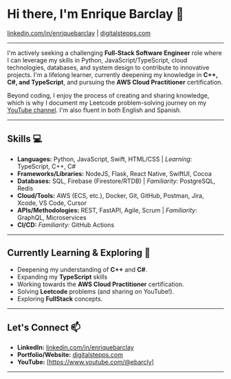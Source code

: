 # Hi there, I'm Enrique Barclay 👋

[linkedin.com/in/enriquebarclay](https://linkedin.com/in/enriquebarclay) | [digitalstepps.com](https://digitalstepps.com/)

---
I'm actively seeking a challenging **Full-Stack Software Engineer** role where I can leverage my skills in Python, JavaScript/TypeScript, cloud technologies, databases, and system design to contribute to innovative projects. I'm a lifelong learner, currently deepening my knowledge in **C++, C#, and TypeScript**, and pursuing the **AWS Cloud Practitioner** certification.

Beyond coding, I enjoy the process of creating and sharing knowledge, which is why I document my Leetcode problem-solving journey on my [YouTube channel](https://www.youtube.com/@ebarcly). I'm also fluent in both English and Spanish.

---

## Skills 💻

* **Languages:** Python, JavaScript, Swift, HTML/CSS | *Learning:* TypeScript, C++, C#
* **Frameworks/Libraries:** NodeJS, Flask, React Native, SwiftUI, Cocoa
* **Databases:** SQL, Firebase (Firestore/RTDB) | *Familiarity:* PostgreSQL, Redis
* **Cloud/Tools:** AWS (ECS, etc.), Docker, Git, GitHub, Postman, Jira, Xcode, VS Code, Cursor
* **APIs/Methodologies:** REST, FastAPI, Agile, Scrum | *Familiarity:* GraphQL, Microservices
* **CI/CD:** *Familiarity:* GitHub Actions

---

## Currently Learning & Exploring 🧠

* Deepening my understanding of **C++** and **C#**.
* Expanding my **TypeScript** skills
* Working towards the **AWS Cloud Practitioner** certification.
* Solving **Leetcode** problems (and sharing on YouTube!).
* Exploring **FullStack** concepts.

---

## Let's Connect 📫

* **LinkedIn:** [linkedin.com/in/enriquebarclay](https://linkedin.com/in/enriquebarclay)
* **Portfolio/Website:** [digitalstepps.com](https://digitalstepps.com/)
* **YouTube:** [https://www.youtube.com/@ebarcly]

---
